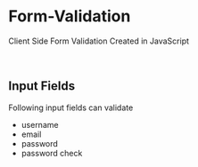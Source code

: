 # Form-Validation
Client Side Form Validation Created in JavaScript 

<br>

Input Fields
---
Following input fields can validate
- username
- email
- password
- password check

